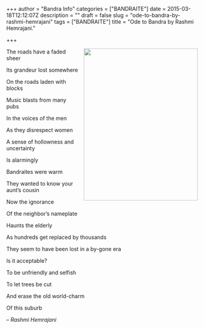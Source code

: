 +++
author = "Bandra Info"
categories = ["BANDRAITE"]
date = 2015-03-18T12:12:07Z
description = ""
draft = false
slug = "ode-to-bandra-by-rashmi-hemrajani"
tags = ["BANDRAITE"]
title = "Ode to Bandra by Rashmi Hemrajani."

+++


<div class="separator" style="clear: both; text-align: right;"><a href="https://i1.wp.com/bandra.info/wp-content/uploads/2015/03/wpid-Photo-20150318121202179.jpg?ssl=1" target="_blank" style="clear: right; float: right; margin-bottom: 1em; margin-left: 1em;"><img loading="lazy" src="https://i1.wp.com/bandra.info/wp-content/uploads/2015/03/wpid-Photo-20150318121202179.jpg?resize=300%2C400&#038;ssl=1" id="blogsy-1426660927790.3958" class="alignright" width="300" height="400" alt="" data-recalc-dims="1"></a></div>
<p> <span style="-webkit-text-size-adjust: auto; background-color: rgba(255, 255, 255, 0);"> </span></p>
<p class="" style="cursor: pointer;"><span style="-webkit-text-size-adjust: auto; background-color: rgba(255, 255, 255, 0);">The roads have a faded sheer</span></p>
<p class="" style="cursor: pointer;"><span style="-webkit-text-size-adjust: auto; background-color: rgba(255, 255, 255, 0);">Its grandeur lost somewhere</span></p>
<p class="" style="cursor: pointer;"><span style="-webkit-text-size-adjust: auto; background-color: rgba(255, 255, 255, 0);">On the roads laden with blocks</span></p>
<p class="" style="cursor: pointer;"><span style="-webkit-text-size-adjust: auto; background-color: rgba(255, 255, 255, 0);">Music blasts from many pubs</span></p>
<p class="" style="cursor: pointer;"><span style="-webkit-text-size-adjust: auto; background-color: rgba(255, 255, 255, 0);">In the voices of the men </span></p>
<p class="" style="cursor: pointer;"><span style="-webkit-text-size-adjust: auto; background-color: rgba(255, 255, 255, 0);">As they disrespect women</span></p>
<p class="" style="cursor: pointer;"><span style="-webkit-text-size-adjust: auto; background-color: rgba(255, 255, 255, 0);">A sense of hollowness and uncertainty</span></p>
<p class="" style="cursor: pointer;"><span style="-webkit-text-size-adjust: auto; background-color: rgba(255, 255, 255, 0);">Is alarmingly </span></p>
<p class="" style="cursor: pointer;"><span style="-webkit-text-size-adjust: auto; background-color: rgba(255, 255, 255, 0);"> </span></p>
<p class="" style="cursor: pointer;"><span style="-webkit-text-size-adjust: auto; background-color: rgba(255, 255, 255, 0);">Bandraites were warm</span></p>
<p class="" style="cursor: pointer;"><span style="-webkit-text-size-adjust: auto; background-color: rgba(255, 255, 255, 0);">They wanted to know your aunt’s cousin </span></p>
<p class="" style="cursor: pointer;"><span style="-webkit-text-size-adjust: auto; background-color: rgba(255, 255, 255, 0);">Now the ignorance </span></p>
<p class="" style="cursor: pointer;"><span style="-webkit-text-size-adjust: auto; background-color: rgba(255, 255, 255, 0);">Of the neighbor’s nameplate</span></p>
<p class="" style="cursor: pointer;"><span style="-webkit-text-size-adjust: auto; background-color: rgba(255, 255, 255, 0);">Haunts the elderly </span></p>
<p class="" style="cursor: pointer;"><span style="-webkit-text-size-adjust: auto; background-color: rgba(255, 255, 255, 0);">As hundreds get replaced by thousands</span></p>
<p class="" style="cursor: pointer;"><span style="-webkit-text-size-adjust: auto; background-color: rgba(255, 255, 255, 0);">They seem to have been lost in a by-gone era</span></p>
<p class="" style="cursor: pointer;"><span style="-webkit-text-size-adjust: auto; background-color: rgba(255, 255, 255, 0);"> </span></p>
<p class="" style="cursor: pointer;"><span style="-webkit-text-size-adjust: auto; background-color: rgba(255, 255, 255, 0);">Is it acceptable?</span></p>
<p class="" style="cursor: pointer;"><span style="-webkit-text-size-adjust: auto; background-color: rgba(255, 255, 255, 0);">To be unfriendly and selfish</span></p>
<p class="" style="cursor: pointer;"><span style="-webkit-text-size-adjust: auto; background-color: rgba(255, 255, 255, 0);">To let trees be cut</span></p>
<p class="" style="cursor: pointer;"><span style="-webkit-text-size-adjust: auto; background-color: rgba(255, 255, 255, 0);">And erase the old world-charm</span></p>
<p class="" style="cursor: pointer;"><span style="-webkit-text-size-adjust: auto; background-color: rgba(255, 255, 255, 0);">Of this suburb</span></p>
<p class="" style="cursor: pointer;"><span style="-webkit-text-size-adjust: auto; background-color: rgba(255, 255, 255, 0);"><span style="cursor: pointer;"> </span><i style="cursor: pointer;">– Rashmi Hemrajani</em></span></p>
<p class="" style="cursor: pointer;"><i style="cursor: pointer;"><i style="cursor: pointer;"><i style="cursor: pointer;"><span style="-webkit-text-size-adjust: auto; background-color: rgba(255, 255, 255, 0);"><br clear="all" style="cursor: pointer;"><br style="cursor: pointer;"></span><br style="cursor: pointer; -webkit-tap-highlight-color: transparent;"></em></em></em></p>
<p><i style="cursor: pointer;"><i style="cursor: pointer;"><i style="cursor: pointer;"><i style="cursor: pointer;"><i style="cursor: pointer;"><i style="cursor: pointer;"> </em></em></em></em></em></em></p>
<p><i style="cursor: pointer;"><i style="cursor: pointer;"><i style="cursor: pointer;"><i style="cursor: pointer;"><i style="cursor: pointer;"><i style="cursor: pointer;"> </em></em></em></em></em></em></p>
<p><i style="cursor: pointer;"><i style="cursor: pointer;"><i style="cursor: pointer;"> </em></em></em></p>



